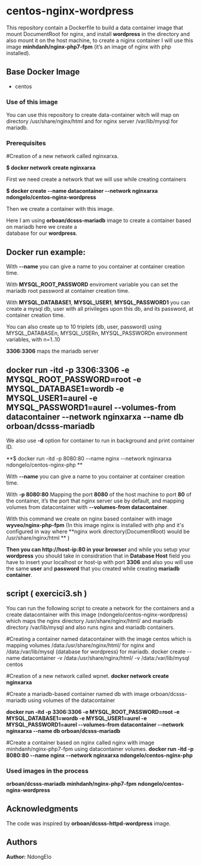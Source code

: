 # centos-nginx-wordpress
This repository contain a Dockerfile to build a data container image that mount DocumentRoot for nginx, and install **wordpress** in the directory and also mount it on the host machine, to create a niginx container I will use this image **minhdanh/nginx-php7-fpm** (it’s an image of nginx with php installed).
## Base Docker Image
* centos
### Use of this image
You can use this repository to create data-container witch will map on directory /usr/share/nginx/html and for nginx server /var/lib/mysql for mariadb.

### Prerequisites 

#Creation of a new network called nginxarxa.

**$ docker network create nginxarxa**
 
First we need create a network that we will use while creating containers

**$ docker create --name datacontainer --network nginxarxa ndongelo/centos-nginx-wordpress**

Then we create a container with this image.

Here I am using **orboan/dcsss-mariadb** image to create a container based on mariadb here we create a     
database for our **wordpress**.

## Docker run example:
With **--name** you can give a name to you container at container creation time.

With **MYSQL_ROOT_PASSWORD** enviroment variable you can set the mariadb root password at container creation time.

With **MYSQL_DATABASE1**, **MYSQL_USER1**, **MYSQL_PASSWORD1** you can create a mysql db, user with all privileges upon this db, and its password, at container creation time.

You can also create up to 10 triplets (db, user, password) using MYSQL_DATABASEn, MYSQL_USERn, MYSQL_PASSWORDn environment variables, with n=1..10

**3306:3306** maps the mariadb server 
## docker run -itd -p 3306:3306 -e MYSQL_ROOT_PASSWORD=root -e MYSQL_DATABASE1=wordb -e MYSQL_USER1=aurel -e MYSQL_PASSWORD1=aurel --volumes-from datacontainer --network nginxarxa  --name db orboan/dcsss-mariadb

We also use **-d** option for container to run in background and print container ID.

**$ docker run -itd -p 8080:80 --name nginx --network nginxarxa  ndongelo/centos-nginx-php **

With **--name** you can give a name to you container at container creation time. 

With **-p 8080:80** Mapping the port **8080** of the host machine to port **80** of the container, it’s the port that nginx server use by default, and mapping volumes from datacontainer with **--volumes-from datacontainer**.

With this command we create on nginx based container with image **wyveo/nginx-php-fpm** (In this image nginx is installed with php and it's configured in way where **nginx work directory(DocumentRoot) would be /usr/share/nginx/html
** )

**Then you can http://host-ip:80 in your browser** and while you setup your **wordpress** you should take in considration that in **Database Host** field you have to insert your localhost or host-ip with port **3306** and also you will use the same **user** and **password** that you created while creating **mariadb container**.



## script ( exercici3.sh ) 
You can run the following script to create a network for the containers and a create datacontainer with this image (ndongelo/centos-nginx-wordpress) which maps the nginx directory /usr/share/nginx/html/ and mariadb directory /var/lib/mysql and also runs nginx and mariadb containers.

#Creating a container named datacontainer with the image centos which is mapping volumes /data:/usr/share/nginx/html/ for nginx and /data:/var/lib/mysql (database for wordpress) for mariadb.
docker create --name datacontainer -v /data:/usr/share/nginx/html/ -v /data:/var/lib/mysql centos

#Creation of a new network called wpnet.
**docker network create nginxarxa**

#Create a mariadb-based container named db with image orboan/dcsss-mariadb using volumes of the datacontainer

**docker run -itd -p 3306:3306 -e MYSQL_ROOT_PASSWORD=root -e MYSQL_DATABASE1=wordb -e MYSQL_USER1=aurel -e MYSQL_PASSWORD1=aurel --volumes-from datacontainer --network nginxarxa  --name db orboan/dcsss-mariadb**

#Create a container based on nginx called nginx with image minhdanh/nginx-php7-fpm using datacontainer volumes.
**docker run -itd -p 8080:80 --name nginx --network nginxarxa  ndongelo/centos-nginx-php**

### Used images in the process
**orboan/dcsss-mariadb**
**minhdanh/nginx-php7-fpm**
**ndongelo/centos-nginx-wordpress**

## Acknowledgments
The code was inspired by **orboan/dcsss-httpd-wordpress** image.

## Authors
**Author:** NdongElo

